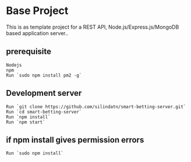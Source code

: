# Base Project

This is as template project for a REST API, Node.js/Express.js/MongoDB based application server..

## prerequisite
    Nodejs
    npm
    Run `sudo npm install pm2 -g`

## Development server
    Run `git clone https://github.com/silindatn/smart-betting-server.git`
    Run `cd smart-betting-server`
    Run `npm install`
    Run `npm start`


## if npm install gives permission errors
    Run `sudo npm install`

